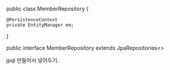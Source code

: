 
public class MemberRepository {  
  
    @PersistenceContext  
    private EntityManager em;  
  
}

public interface MemberRepository extends JpaRepositories<> 


jpql 만들어서 넣어두기.

